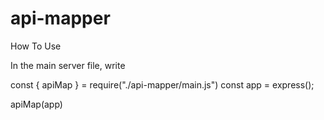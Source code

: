 # api-mapper
How To Use

In the main server file, write

const { apiMap } = require("./api-mapper/main.js")
const app = express();

apiMap(app)

